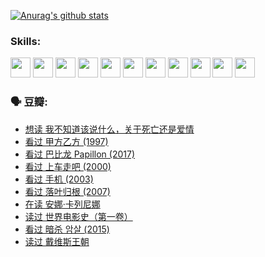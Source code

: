 
[![Anurag's github stats](https://github-readme-stats.vercel.app/api?username=w940853815)](https://github.com/anuraghazra/github-readme-stats)

### Skills:

<code><img height="32" src="https://cdn.jsdelivr.net/npm/simple-icons@v5/icons/python.svg"></code>
<code><img height="32" src="https://cdn.jsdelivr.net/npm/simple-icons@v5/icons/javascript.svg"></code>
<code><img height="32" src="https://cdn.jsdelivr.net/npm/simple-icons@v5/icons/django.svg"></code>
<code><img height="32" src="https://cdn.jsdelivr.net/npm/simple-icons@v5/icons/flask.svg"></code>
<code><img height="32" src="https://cdn.jsdelivr.net/npm/simple-icons@v5/icons/vuetify.svg"></code>
<code><img height="32" src="https://cdn.jsdelivr.net/npm/simple-icons@v5/icons/git.svg"></code>
<code><img height="32" src="https://cdn.jsdelivr.net/npm/simple-icons@v5/icons/docker.svg"></code>
<code><img height="32" src="https://cdn.jsdelivr.net/npm/simple-icons@v5/icons/postgresql.svg"></code>
<code><img height="32" src="https://cdn.jsdelivr.net/npm/simple-icons@v5/icons/elasticsearch.svg"></code>
<code><img height="32" src="https://cdn.jsdelivr.net/npm/simple-icons@v5/icons/macos.svg"></code>
<code><img height="32" src="https://cdn.jsdelivr.net/npm/simple-icons@v5/icons/linux.svg"></code>

### 🗣 豆瓣:

<!-- DOUBAN-ACTIVITIES:START -->
- [想读 我不知道该说什么，关于死亡还是爱情](https://www.douban.com/people/136069238/status/3653363833/)
- [看过 甲方乙方‎ (1997)](https://www.douban.com/people/136069238/status/3651577723/)
- [看过 巴比龙 Papillon‎ (2017)](https://www.douban.com/people/136069238/status/3645198699/)
- [看过 上车走吧‎ (2000)](https://www.douban.com/people/136069238/status/3637719305/)
- [看过 手机‎ (2003)](https://www.douban.com/people/136069238/status/3637051304/)
- [看过 落叶归根‎ (2007)](https://www.douban.com/people/136069238/status/3630316395/)
- [在读 安娜·卡列尼娜](https://www.douban.com/people/136069238/status/3625420280/)
- [读过 世界电影史（第一卷）](https://www.douban.com/people/136069238/status/3625419209/)
- [看过 暗杀 암살‎ (2015)](https://www.douban.com/people/136069238/status/3621839871/)
- [读过 戴维斯王朝](https://www.douban.com/people/136069238/status/3617163595/)
<!-- DOUBAN-ACTIVITIES:END -->
<!--
**w940853815/w940853815** is a ✨ _special_ ✨ repository because its `README.md` (this file) appears on your GitHub profile.

Here are some ideas to get you started:

- 🔭 I’m currently working on ...
- 🌱 I’m currently learning ...
- 👯 I’m looking to collaborate on ...
- 🤔 I’m looking for help with ...
- 💬 Ask me about ...
- 📫 How to reach me: ...
- 😄 Pronouns: ...
- ⚡ Fun fact: ...
-->
